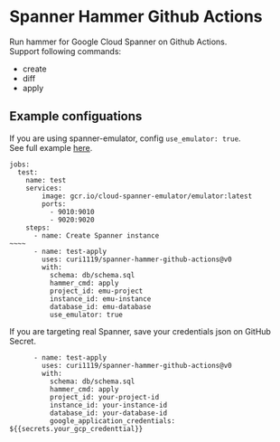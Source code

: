 # Spanner Hammer Github Actions

Run hammer for Google Cloud Spanner on Github Actions.  
Support following commands:
- create
- diff
- apply

## Example configuations

If you are using spanner-emulator, config `use_emulator: true`.  
See full example [here](https://github.com/curi1119/spanner-hammer-github-actions/blob/main/.github/workflows/test.yaml).
```
jobs:
  test:
    name: test
    services:
        image: gcr.io/cloud-spanner-emulator/emulator:latest
        ports:
          - 9010:9010
          - 9020:9020
    steps:
      - name: Create Spanner instance
~~~~
      - name: test-apply
        uses: curi1119/spanner-hammer-github-actions@v0
        with:
          schema: db/schema.sql
          hammer_cmd: apply
          project_id: emu-project
          instance_id: emu-instance
          database_id: emu-database
          use_emulator: true
```

If you are targeting real Spanner, save your credentials json on GitHub Secret.
```
      - name: test-apply
        uses: curi1119/spanner-hammer-github-actions@v0
        with:
          schema: db/schema.sql
          hammer_cmd: apply
          project_id: your-project-id
          instance_id: your-instance-id
          database_id: your-database-id
          google_application_credentials: ${{secrets.your_gcp_credenttial}} 
```
